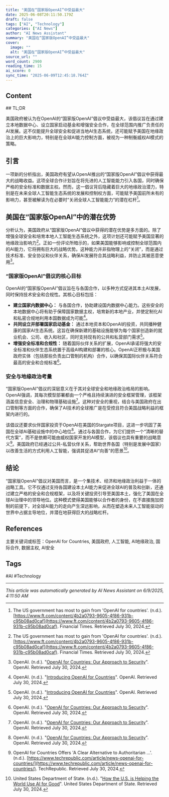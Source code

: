 ```yaml
---
title: "美国在“国家版OpenAI”中受益最大"
date: 2025-06-08T20:11:50.179Z
draft: false
tags: ["AI", "Technology"]
categories: ["AI News"]
author: "AI News Assistant"
summary: "美国在“国家版OpenAI”中受益最大"
cover:
  image: ""
  alt: "美国在“国家版OpenAI”中受益最大"
source_url: ""
word_count: 2900
reading_time: 15
ai_score: 0
sync_time: "2025-06-09T12:45:18.764Z"
---
```


## Content

<article>
## TL;DR

美国政府被认为在OpenAI的“国家版OpenAI”倡议中受益最大，该倡议旨在通过建立本地数据中心、设立国家启动基金和增强安全合作，在全球范围内推广负责任的AI发展。这不仅能提升全球安全和促进当地AI生态系统，还可能赋予美国在地缘政治上的巨大影响力，特别是在全球AI能力控制方面，被视为一种制衡威权AI模式的策略。

## 引言

一项新的分析指出，美国政府有望从OpenAI推出的“国家版OpenAI”倡议中获得最大的战略收益。这项全球合作计划旨在将先进的人工智能能力引入各国，同时确保严格的安全标准和数据主权。然而，这一倡议背后隐藏着巨大的地缘政治潜力，特别是在未来全球人工智能生态系统的发展和控制权方面，可能赋予美国前所未有的影响力，甚至被解读为在必要时“关闭全球人工智能能力”的潜在杠杆[^1]。

## 美国在“国家版OpenAI”中的潜在优势

分析认为，美国政府从“国家版OpenAI”倡议中获得的潜在优势是多方面的。除了增强全球安全和培育本地人工智能生态系统之外，这项计划还可能赋予美国显著的地缘政治影响力[^1]。正如一份评论所暗示的，如果美国能够影响或控制全球范围内的AI能力，它将拥有巨大的战略优势。这种能力并非指物理上的“关闭”，而是通过技术标准、安全协议和伙伴关系，确保AI发展符合其战略利益，并防止其被恶意使用[^2]。

### “国家版OpenAI”倡议的核心目标

OpenAI的“国家版OpenAI”倡议旨在与各国合作，以多种方式促进其本土AI发展，同时保持技术安全和合规性。其核心目标包括：

*   **建立国家内数据中心：** 与各国合作，协助建设国内数据中心能力。这些安全的本地数据中心将有助于保障国家数据主权，培育新的本地产业，并使定制化AI和私密合规地利用本国数据成为可能[^3]。
*   **共同设立并部署国家启动基金：** 通过本地资本和OpenAI的投资，共同播种健康的国家AI生态系统。这旨在确保新建的基础设施能够为每个国家创造新的就业机会、公司、收入和社区，同时支持现有的公共和私营部门需求[^3]。
*   **增强安全标准和合规性：** 随着国际伙伴关系的扩展，OpenAI承诺将强大的安全标准和伙伴生态系统置于高级AI构建和部署的核心。OpenAI正积极与美国政府实体（包括那些负责出口管制的机构）合作，以确保其国际伙伴关系符合最高的安全和合规标准[^2]。

### 安全与地缘政治考量

“国家版OpenAI”倡议的深层意义在于其对全球安全和地缘政治格局的影响。OpenAI强调，其每次模型部署都由一个严格且持续演进的安全框架管理，该框架涵盖信息安全、治理和物理基础设施[^2]。这种对安全的重视，结合与美国政府在出口管制等方面的合作，确保了AI技术的全球推广是在受控且符合美国战略利益的框架内进行的。

该倡议还要求伙伴国家投资于OpenAI在美国的Stargate项目，这进一步巩固了美国在全球AI基础设施中的中心地位[^2]。通过与各国合作，为它们提供一个“清晰的替代方案”，而不是依赖可能由威权国家开发的AI模型，该倡议也具有重要的战略意义[^5]。美国政府已经通过公共-私营伙伴关系，帮助世界各国（特别是发展中国家）以改善生活的方式利用人工智能，强调其促进AI“向善”的愿景[^4]。

## 结论

“国家版OpenAI”倡议对美国而言，是一个集技术、经济和地缘政治利益于一体的战略工具。它不仅通过支持各国建设本土AI能力来促进全球AI的普及和创新，还通过建立严格的安全和合规框架，以及将关键投资引导至美国本土，强化了美国在全球AI治理中的领导地位。这种模式使得美国能够以合作者的身份，在不直接施加控制的前提下，对全球AI能力的走向产生深远影响，从而在塑造未来人工智能驱动的世界中占据主导地位，并潜在地获得巨大的战略杠杆。

## References

[^1]: The US government has most to gain from 'OpenAI for countries'. (n.d.). [https://www.ft.com/content/4b2a0793-9605-4f86-931b-c95b08ad0caf](https://www.ft.com/content/4b2a0793-9605-4f86-931b-c95b08ad0caf). Financial Times. Retrieved July 30, 2024.
[^2]: OpenAI. (n.d.). "[OpenAI for Countries: Our Approach to Security](https://cdn.openai.com/global-affairs/ff86ec36-1741-40a0-ab2a-d46f8eec62a8/openai-for-countries-our-approach-to-security.pdf)". OpenAI. Retrieved July 30, 2024.
[^3]: OpenAI. (n.d.). "[Introducing OpenAI for Countries](https://openai.com/global-affairs/openai-for-countries/)". OpenAI. Retrieved July 30, 2024.
[^4]: United States Department of State. (n.d.). "[How the U.S. is Helping the World Use AI for Good](https://2021-2025.state.gov/dipnote-u-s-department-of-state-official-blog/how-the-u-s-is-helping-the-world-use-ai-for-good/)". United States Department of State. Retrieved July 30, 2024.
[^5]: OpenAI for Countries Offers 'A Clear Alternative to Authoritarian ...'. (n.d.). [https://www.techrepublic.com/article/news-openai-for-countries/](https://www.techrepublic.com/article/news-openai-for-countries/). TechRepublic. Retrieved July 30, 2024.

</article>

主要关键词或标签：OpenAI for Countries, 美国政府, 人工智能, AI地缘政治, 国际合作, 数据主权, AI安全

## Tags

#AI #Technology

---

*This article was automatically generated by AI News Assistant on 6/9/2025, 4:11:50 AM*
